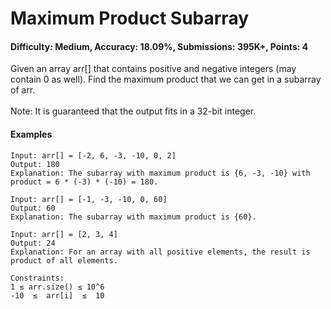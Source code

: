 # Maximum Product Subarray
#### Difficulty: Medium, Accuracy: 18.09%, Submissions: 395K+, Points: 4

Given an array arr[] that contains positive and negative integers (may contain 0 as well). Find the maximum product that we can get in a subarray of arr.
<br><br>
Note: It is guaranteed that the output fits in a 32-bit integer.

#### Examples
```
Input: arr[] = [-2, 6, -3, -10, 0, 2]
Output: 180
Explanation: The subarray with maximum product is {6, -3, -10} with product = 6 * (-3) * (-10) = 180.
```
```
Input: arr[] = [-1, -3, -10, 0, 60]
Output: 60
Explanation: The subarray with maximum product is {60}.
```
```
Input: arr[] = [2, 3, 4] 
Output: 24 
Explanation: For an array with all positive elements, the result is product of all elements. 
```
```
Constraints:
1 ≤ arr.size() ≤ 10^6
-10  ≤  arr[i]  ≤  10
```
